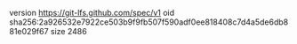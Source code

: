 version https://git-lfs.github.com/spec/v1
oid sha256:2a926532e7922ce503b9f9fb507f590adf0ee818408c7d4a5de6db881e029f67
size 2486
